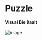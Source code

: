 # Puzzle
#### Visual Bie Daalt
![image](https://user-images.githubusercontent.com/86111861/169692134-56a06eae-61a9-4fac-9118-0d3b8a47a18c.png)
